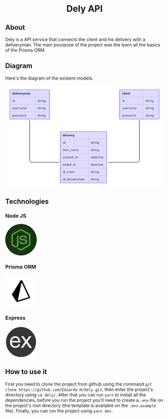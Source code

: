 <h1 align="center">Dely API</h1>

## About
Dely is a API service that connects the client and his delivery with a deliveryman. The main pourpose of the project was the learn all the basics of the Prisma ORM.

## Diagram
Here's the diagram of the existent models.

<img src=".github/dely_diagram.png" />

## Technologies
### Node JS
[<img src=".github/nodejs_logo.png" height="100" />](https://nodejs.org/en/)

### Prisma ORM
[<img src=".github/prisma_logo.png" height="100" />](https://www.prisma.io/)

### Express
[<img src=".github/express_logo.png" height="100" />](https://expressjs.com/)

## How to use it
First you need to clone the project from github using the command `git clone https://github.com/Eduardo-H/dely.git`, then enter the project's directory using `cd dely/`. After that you can run `yarn` to install all the dependencies, before you run the project you'll need to create a `.env` file on the project's root directory (the template is available on the `.env.example` file). Finally, you can run the project using `yarn dev`.